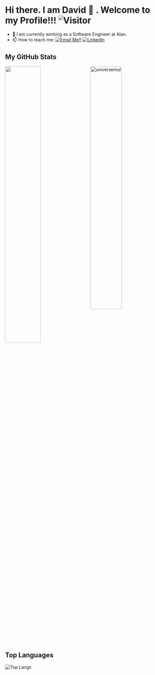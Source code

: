 # Hi there. I am David 👋 . Welcome to my Profile!!!   ![Visitor](https://visitor-badge.laobi.icu/badge?page_id=universemul.repoName)

- 🔭 I am currently working as a Software Engineer at Alan.
- 📫 How to reach me: <a href="mailto:davidbarthelemy28@gmail.com">![Email Me!!](https://img.shields.io/badge/Gmail-D14836?style=for-the-badge&logo=gmail&logoColor=white)</a> <a href="https://www.linkedin.com/in/davidbarthelemy28/">![LinkedIn](https://img.shields.io/badge/LinkedIn-0077B5?style=for-the-badge&logo=linkedin&logoColor=white)</a>



## My GitHub Stats

 <img src="https://github-readme-stats.vercel.app/api?username=universemul&show_icons=true&theme=gotham" alt="universemul" width="45%" align="right"/>
 <img  src="https://github-readme-streak-stats.herokuapp.com/?user=universemul&theme=dark" width="48%" >
 
  
  
## Top Languages
  
  ![Top Langs](https://github-readme-stats.vercel.app/api/top-langs/?username=universemul&layout=compact)
  

